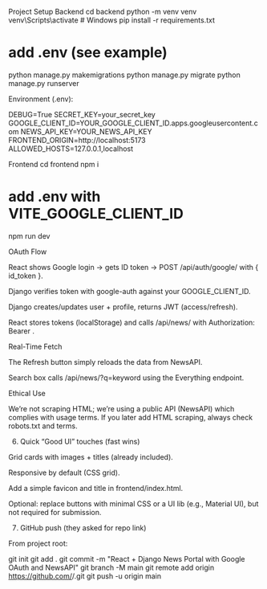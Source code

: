 Project Setup
Backend
cd backend
python -m venv venv
venv\Scripts\activate  # Windows
pip install -r requirements.txt
# add .env (see example)
python manage.py makemigrations
python manage.py migrate
python manage.py runserver


Environment (.env):

DEBUG=True
SECRET_KEY=your_secret_key
GOOGLE_CLIENT_ID=YOUR_GOOGLE_CLIENT_ID.apps.googleusercontent.com
NEWS_API_KEY=YOUR_NEWS_API_KEY
FRONTEND_ORIGIN=http://localhost:5173
ALLOWED_HOSTS=127.0.0.1,localhost

Frontend
cd frontend
npm i
# add .env with VITE_GOOGLE_CLIENT_ID
npm run dev

OAuth Flow

React shows Google login → gets ID token → POST /api/auth/google/ with { id_token }.

Django verifies token with google-auth against your GOOGLE_CLIENT_ID.

Django creates/updates user + profile, returns JWT (access/refresh).

React stores tokens (localStorage) and calls /api/news/ with Authorization: Bearer <access>.

Real-Time Fetch

The Refresh button simply reloads the data from NewsAPI.

Search box calls /api/news/?q=keyword using the Everything endpoint.

Ethical Use

We’re not scraping HTML; we’re using a public API (NewsAPI) which complies with usage terms. If you later add HTML scraping, always check robots.txt and terms.

6) Quick “Good UI” touches (fast wins)

Grid cards with images + titles (already included).

Responsive by default (CSS grid).

Add a simple favicon and title in frontend/index.html.

Optional: replace buttons with minimal CSS or a UI lib (e.g., Material UI), but not required for submission.

7) GitHub push (they asked for repo link)

From project root:

git init
git add .
git commit -m "React + Django News Portal with Google OAuth and NewsAPI"
git branch -M main
git remote add origin https://github.com/<your-username>/<your-repo>.git
git push -u origin main